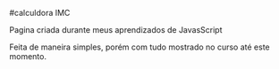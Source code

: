 #calculdora IMC

<p>Pagina criada durante meus aprendizados de JavasScript

Feita de maneira simples, porém com tudo mostrado no curso até este momento.</p>

